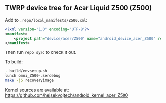 ## TWRP device tree for Acer Liquid Z500 (Z500)

Add to `.repo/local_manifests/Z500.xml`:

```xml
<?xml version="1.0" encoding="UTF-8"?>
<manifest>
	<project path="device/acer/Z500" name="android_device_acer_Z500" remote="hejsekvojtech" revision="android-5.1" />
</manifest>
```

Then run `repo sync` to check it out.

To build:

```sh
. build/envsetup.sh
lunch omni_Z500-userdebug
make -j5 recoveryimage
```
Kernel sources are available at: https://github.com/hejsekvojtech/android_kernel_acer_Z500
